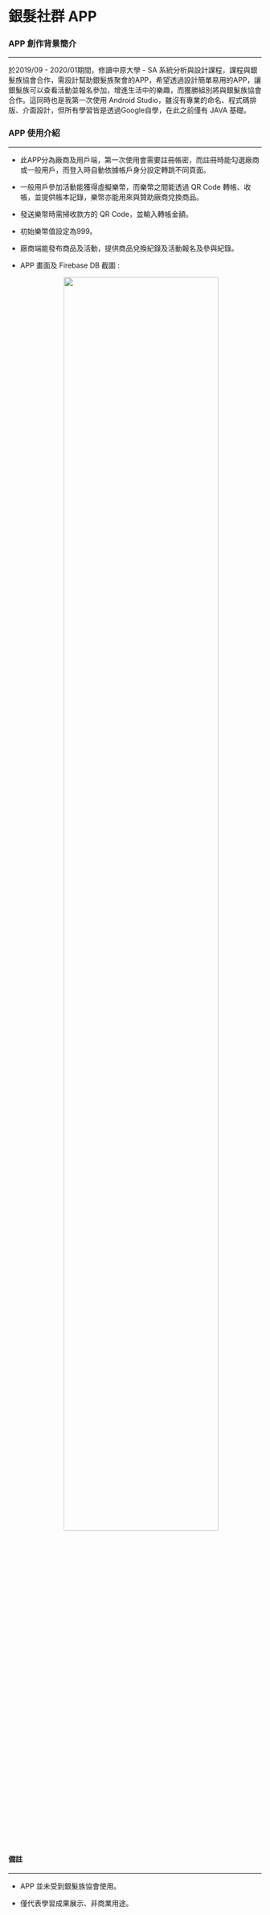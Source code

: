 # 銀髮社群 APP

### APP 創作背景簡介

<hr>

<div aligh=center> 於2019/09 - 2020/01期間，修讀中原大學 - SA 系統分析與設計課程，課程與銀髮族協會合作，需設計幫助銀髮族聚會的APP，希望透過設計簡單易用的APP，讓銀髮族可以查看活動並報名參加，增進生活中的樂趣，而獲勝組別將與銀髮族協會合作。這同時也是我第一次使用 Android Studio，雖沒有專業的命名、程式碼排版、介面設計，但所有學習皆是透過Google自學，在此之前僅有 JAVA 基礎。</div>

### APP 使用介紹

<hr>

* 此APP分為廠商及用戶端，第一次使用會需要註冊帳密，而註冊時能勾選廠商或一般用戶，而登入時自動依據帳戶身分設定轉跳不同頁面。

* 一般用戶參加活動能獲得虛擬樂幣，而樂幣之間能透過 QR Code 轉帳、收帳，並提供帳本記錄，樂幣亦能用來與贊助廠商兌換商品。

* 發送樂幣時需掃收款方的 QR Code，並輸入轉帳金額。

* 初始樂幣值設定為999。

* 廠商端能發布商品及活動，提供商品兌換紀錄及活動報名及參與紀錄。

 * APP 畫面及 Firebase DB 截圖 : <br>
   <div align=center><img src="https://github.com/waltchensh/Android_ElderApp/blob/master/elderapp-login.png" width="80%"></div>

#### 備註

<hr>

* APP 並未受到銀髮族協會使用。

* 僅代表學習成果展示、非商業用途。


